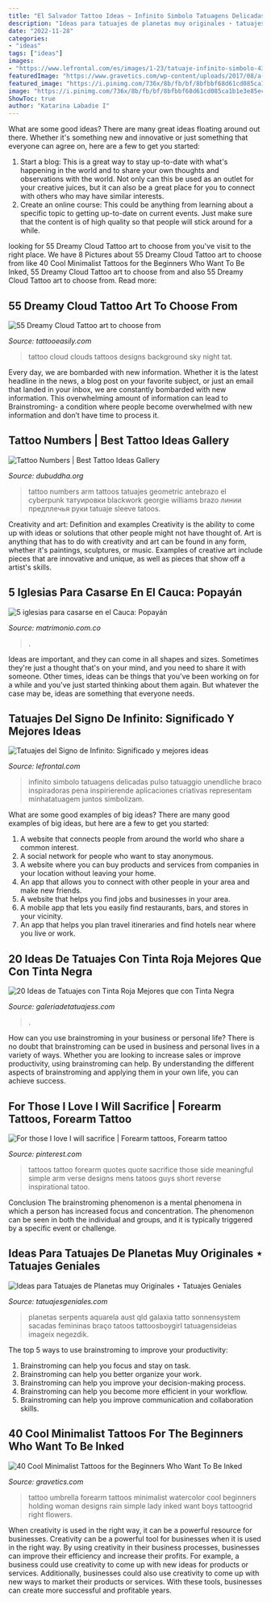 ```yaml
---
title: "El Salvador Tattoo Ideas ~ Infinito Simbolo Tatuagens Delicadas Pulso Tatuaggio Unendliche Braco Inspiradoras Pena Inspirierende Aplicaciones Criativas Representam Minhatatuagem Juntos Simbolizam"
description: "Ideas para tatuajes de planetas muy originales ⋆ tatuajes geniales"
date: "2022-11-28"
categories:
- "ideas"
tags: ["ideas"]
images:
- "https://www.lefrontal.com/es/images/1-23/tatuaje-infinito-simbolo-431.jpg"
featuredImage: "https://www.gravetics.com/wp-content/uploads/2017/08/a-woman-holding-an-umbrella.jpg"
featured_image: "https://i.pinimg.com/736x/8b/fb/bf/8bfbbf68d61cd085ca1b1e3e85ecf6fb--for-those-i-love-i-will-sacrifice-tattoo-pantera.jpg"
image: "https://i.pinimg.com/736x/8b/fb/bf/8bfbbf68d61cd085ca1b1e3e85ecf6fb--for-those-i-love-i-will-sacrifice-tattoo-pantera.jpg"
ShowToc: true
author: "Katarina Labadie I"
---
```



What are some good ideas?
There are many great ideas floating around out there. Whether it's something new and innovative or just something that everyone can agree on, here are a few to get you started: 
1. Start a blog: This is a great way to stay up-to-date with what's happening in the world and to share your own thoughts and observations with the world. Not only can this be used as an outlet for your creative juices, but it can also be a great place for you to connect with others who may have similar interests. 
2. Create an online course: This could be anything from learning about a specific topic to getting up-to-date on current events. Just make sure that the content is of high quality so that people will stick around for a while. 

	

		
looking for 55 Dreamy Cloud Tattoo art to choose from you've visit to the right place. We have 8 Pictures about 55 Dreamy Cloud Tattoo art to choose from like 40 Cool Minimalist Tattoos for the Beginners Who Want To Be Inked, 55 Dreamy Cloud Tattoo art to choose from and also 55 Dreamy Cloud Tattoo art to choose from. Read more:
		
    
## 55 Dreamy Cloud Tattoo Art To Choose From

<img loading=lazy src="http://www.tattooeasily.com/wp-content/uploads/2013/08/cloud-tattoo-29.jpg" onerror="this.onerror=null;this.src='https://tse4.mm.bing.net/th?id=OIP.x8D46Q5i4p16pGODKddyrgHaJ4&amp;pid=15.1';" alt="55 Dreamy Cloud Tattoo art to choose from">

_Source: tattooeasily.com_

>tattoo cloud clouds tattoos designs background sky night tat. 

	

Every day, we are bombarded with new information. Whether it is the latest headline in the news, a blog post on your favorite subject, or just an email that landed in your inbox, we are constantly bombarded with new information. This overwhelming amount of information can lead to Brainstroming- a condition where people become overwhelmed with new information and don’t have time to process it.

    
## Tattoo Numbers | Best Tattoo Ideas Gallery

<img loading=lazy src="http://www.dubuddha.org/wp-content/uploads/2016/10/Tattoo-Numbers-by-Georgie-Williams-1-728x728.jpg" onerror="this.onerror=null;this.src='https://tse2.mm.bing.net/th?id=OIP.jJU5lMcESTvkWjwNSYLeOwHaHa&amp;pid=15.1';" alt="Tattoo Numbers | Best Tattoo Ideas Gallery">

_Source: dubuddha.org_

>tattoo numbers arm tattoos tatuajes geometric antebrazo el cyberpunk татуировки blackwork georgie williams brazo линии предплечья руки tatuaje sleeve tatoos. 

	

Creativity and art: Definition and examples
Creativity is the ability to come up with ideas or solutions that other people might not have thought of. Art is anything that has to do with creativity and art can be found in any form, whether it's paintings, sculptures, or music. Examples of creative art include pieces that are innovative and unique, as well as pieces that show off a artist's skills.

    
## 5 Iglesias Para Casarse En El Cauca: Popayán

<img loading=lazy src="https://cdn0.matrimonio.com.co/img_r_41242/2/4/2/1/t30_10_41242.jpg" onerror="this.onerror=null;this.src='https://tse2.mm.bing.net/th?id=OIP.CK9OHG7bkNLCvWsaaR-AJgHaE8&amp;pid=15.1';" alt="5 iglesias para casarse en el Cauca: Popayán">

_Source: matrimonio.com.co_

>. 

	

Ideas are important, and they can come in all shapes and sizes. Sometimes they're just a thought that's on your mind, and you need to share it with someone. Other times, ideas can be things that you've been working on for a while and you've just started thinking about them again. But whatever the case may be, ideas are something that everyone needs.

    
## Tatuajes Del Signo De Infinito: Significado Y Mejores Ideas

<img loading=lazy src="https://www.lefrontal.com/es/images/1-23/tatuaje-infinito-simbolo-431.jpg" onerror="this.onerror=null;this.src='https://tse4.mm.bing.net/th?id=OIP.7xH8urdVaaUtsHXwKpcZ1QHaHa&amp;pid=15.1';" alt="Tatuajes del Signo de Infinito: Significado y mejores ideas">

_Source: lefrontal.com_

>infinito simbolo tatuagens delicadas pulso tatuaggio unendliche braco inspiradoras pena inspirierende aplicaciones criativas representam minhatatuagem juntos simbolizam. 

	

What are some good examples of big ideas?
There are many good examples of big ideas, but here are a few to get you started:
1. A website that connects people from around the world who share a common interest. 
2. A social network for people who want to stay anonymous. 
3. A website where you can buy products and services from companies in your location without leaving your home. 
4. An app that allows you to connect with other people in your area and make new friends. 
5. A website that helps you find jobs and businesses in your area. 
6. A mobile app that lets you easily find restaurants, bars, and stores in your vicinity. 
7. An app that helps you plan travel itineraries and find hotels near where you live or work.

    
## 20 Ideas De Tatuajes Con Tinta Roja Mejores Que Con Tinta Negra

<img loading=lazy src="https://galeriadetatuajess.com/wp-content/uploads/2020/08/tatuajes-tinta-roja-11.jpg" onerror="this.onerror=null;this.src='https://tse2.mm.bing.net/th?id=OIP.04Hh1j3aNzOWPUdC6QHdpgHaNK&amp;pid=15.1';" alt="20 Ideas de Tatuajes con Tinta Roja Mejores que con Tinta Negra">

_Source: galeriadetatuajess.com_

>. 

	

How can you use brainstroming in your business or personal life?
There is no doubt that brainstroming can be used in business and personal lives in a variety of ways. Whether you are looking to increase sales or improve productivity, using brainstroming can help. By understanding the different aspects of brainstroming and applying them in your own life, you can achieve success.

    
## For Those I Love I Will Sacrifice | Forearm Tattoos, Forearm Tattoo

<img loading=lazy src="https://i.pinimg.com/736x/8b/fb/bf/8bfbbf68d61cd085ca1b1e3e85ecf6fb--for-those-i-love-i-will-sacrifice-tattoo-pantera.jpg" onerror="this.onerror=null;this.src='https://tse1.mm.bing.net/th?id=OIP.PacP44VpQHll-BulaJtP5gHaNd&amp;pid=15.1';" alt="For those I love I will sacrifice | Forearm tattoos, Forearm tattoo">

_Source: pinterest.com_

>tattoos tattoo forearm quotes quote sacrifice those side meaningful simple arm verse designs mens tatoos guys short reverse inspirational tatoo. 

	

Conclusion
The brainstroming phenomenon is a mental phenomena in which a person has increased focus and concentration. The phenomenon can be seen in both the individual and groups, and it is typically triggered by a specific event or challenge.

    
## Ideas Para Tatuajes De Planetas Muy Originales ⋆ Tatuajes Geniales

<img loading=lazy src="http://www.tatuajesgeniales.com/wp-content/uploads/2019/11/a-color-4.jpg" onerror="this.onerror=null;this.src='https://tse3.mm.bing.net/th?id=OIP.94piVFcDuGaVmjPqgU-CZQHaJ4&amp;pid=15.1';" alt="Ideas para Tatuajes de Planetas muy Originales ⋆ Tatuajes Geniales">

_Source: tatuajesgeniales.com_

>planetas serpents aquarela aust qld galaxia tatto sonnensystem sacadas femininas braço tatoos tattoosboygirl tatuagensideias imageix negezdik. 

	

The top 5 ways to use brainstroming to improve your productivity:
1. Brainstroming can help you focus and stay on task.
2. Brainstroming can help you better organize your work.
3. Brainstroming can help you improve your decision-making process.
4. Brainstroming can help you become more efficient in your workflow.
5. Brainstroming can help you improve communication and collaboration skills.

    
## 40 Cool Minimalist Tattoos For The Beginners Who Want To Be Inked

<img loading=lazy src="https://www.gravetics.com/wp-content/uploads/2017/08/a-woman-holding-an-umbrella.jpg" onerror="this.onerror=null;this.src='https://tse3.mm.bing.net/th?id=OIP.Wq7_9kkNNPxPlmd8C7HBdwHaHa&amp;pid=15.1';" alt="40 Cool Minimalist Tattoos for the Beginners Who Want To Be Inked">

_Source: gravetics.com_

>tattoo umbrella forearm tattoos minimalist watercolor cool beginners holding woman designs rain simple lady inked want boys tattoogrid right flowers. 

	

When creativity is used in the right way, it can be a powerful resource for businesses.
Creativity can be a powerful tool for businesses when it is used in the right way. By using creativity in their business processes, businesses can improve their efficiency and increase their profits. For example, a business could use creativity to come up with new ideas for products or services. Additionally, businesses could also use creativity to come up with new ways to market their products or services. With these tools, businesses can create more successful and profitable years.


